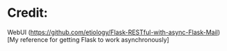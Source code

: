 #  Credit:
WebUI
(https://github.com/etiology/Flask-RESTful-with-async-Flask-Mail)[My reference for getting Flask to work asynchronously]